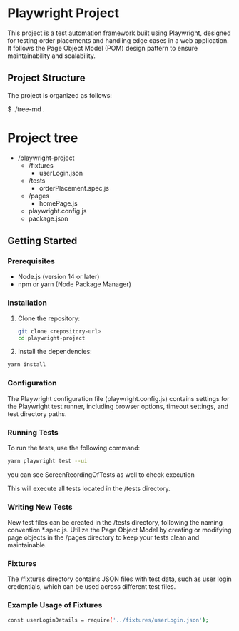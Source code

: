 # Playwright Project

This project is a test automation framework built using Playwright, designed for testing order placements and handling edge cases in a web application. It follows the Page Object Model (POM) design pattern to ensure maintainability and scalability.

## Project Structure

The project is organized as follows:

$ ./tree-md .
# Project tree

 * /playwright-project
   * /fixtures
     * userLogin.json
   * /tests
     * orderPlacement.spec.js
   * /pages
     * homePage.js  
   * playwright.config.js
   * package.json


## Getting Started

### Prerequisites

- Node.js (version 14 or later)
- npm or yarn (Node Package Manager)

### Installation

1. Clone the repository:

   ```bash
   git clone <repository-url>
   cd playwright-project

2. Install the dependencies:
 ```bash
 yarn install
```
### Configuration
The Playwright configuration file (playwright.config.js) contains settings for the Playwright test runner, including browser options, timeout settings, and test directory paths.

### Running Tests
To run the tests, use the following command:
```bash
yarn playwright test --ui
```
you can see ScreenReordingOfTests as well to check execution

This will execute all tests located in the /tests directory.

### Writing New Tests
New test files can be created in the /tests directory, following the naming convention *.spec.js.
Utilize the Page Object Model by creating or modifying page objects in the /pages directory to keep your tests clean and maintainable.

### Fixtures
The /fixtures directory contains JSON files with test data, such as user login credentials, which can be used across different test files.

### Example Usage of Fixtures
```bash 
const userLoginDetails = require('../fixtures/userLogin.json');
```
